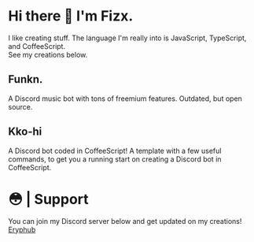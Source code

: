 # Hi there 👋 I'm Fizx.

I like creating stuff.
The language I'm really into is JavaScript, TypeScript, and CoffeeScript.<br>
See my creations below. 

## Funkn.
A Discord music bot with tons of freemium features. Outdated, but open source.

## Kko-hi
A Discord bot coded in CoffeeScript! A template with a few useful commands, to get you a running start on creating a Discord bot in CoffeeScript.

# 😳 | Support
You can join my Discord server below and get updated on my creations!
[Eryphub](https://discord.gg/fKSSFJwTZj)
